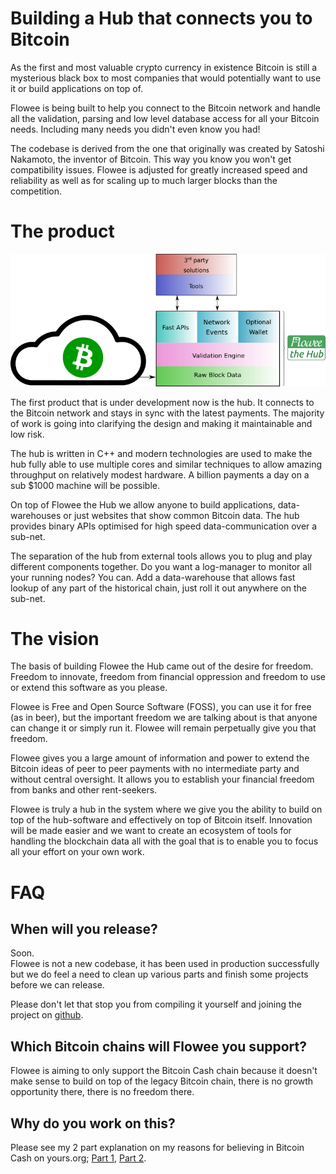 # Building a Hub that connects you to Bitcoin

As the first and most valuable crypto currency in existence Bitcoin is
still a mysterious black box to most companies that would potentially want
to use it or build applications on top of.

Flowee is being built to help you connect to the Bitcoin network and handle all
the validation, parsing and low level database access for all your Bitcoin
needs. Including many needs you didn't even know you had!

The codebase is derived from the one that originally was created by Satoshi
Nakamoto, the inventor of Bitcoin. This way you know you won't get
compatibility issues. Flowee is adjusted for greatly increased speed and
reliability as well as for scaling up to much larger blocks than the
competition.

# The product

![Flowee Block Diagram](/img/blocks.png)

The first product that is under development now is the hub. It connects to
the Bitcoin network and stays in sync with the latest payments. The
majority of work is going into clarifying the design and making it
maintainable and low risk.

The hub is written in C++ and modern technologies are used to make the hub
fully able to use multiple cores and similar techniques to allow amazing
throughput on relatively modest hardware. A billion payments a day on a sub
$1000 machine will be possible.

On top of Flowee the Hub we allow anyone to build applications,
data-warehouses or just websites that show common Bitcoin data. The hub
provides binary APIs optimised for high speed data-communication over a
sub-net.

The separation of the hub from external tools allows you to plug and play
different components together. Do you want a log-manager to monitor all
your running nodes? You can. Add a data-warehouse that allows fast lookup
of any part of the historical chain, just roll it out anywhere on the
sub-net.

# The vision

The basis of building Flowee the Hub came out of the desire for freedom.
Freedom to innovate, freedom from financial oppression and freedom to use
or extend this software as you please.

Flowee is Free and Open Source Software (FOSS), you can use it for free (as
in beer), but the important freedom we are talking about is that anyone can
change it or simply run it. Flowee will remain perpetually give you that
freedom.

Flowee gives you a large amount of information and power to extend the
Bitcoin ideas of peer to peer payments with no intermediate party and
without central oversight. It allows you to establish your financial
freedom from banks and other rent-seekers.

Flowee is truly a hub in the system where we give you the ability to build
on top of the hub-software and effectively on top of Bitcoin itself.
Innovation will be made easier and we want to create an ecosystem of tools
for handling the blockchain data all with the goal that is to enable you to
focus all your effort on your own work.

# FAQ

## When will you release?

Soon.  
Flowee is not a new codebase, it has been used in production successfully
but we do feel a need to clean up various parts and finish some projects
before we can release.

Please don't let that stop you from compiling it yourself and joining the
project on [github](https://github.com/floweethehub/).

## Which Bitcoin chains will Flowee you support?

Flowee is aiming to only support the Bitcoin Cash chain because it doesn't
make sense to build on top of the legacy Bitcoin chain, there is no growth
opportunity there, there is no freedom there.

## Why do you work on this?

Please see my 2 part explanation on my reasons for believing in Bitcoin
Cash on yours.org; [Part
1](https://www.yours.org/content/on-the-path-to-freedom-of-innovation-3d3cd1e35527),
[Part
2](https://www.yours.org/content/on-the-path-to-freedom-of-innovation--2--a71d2fb53ce3).

